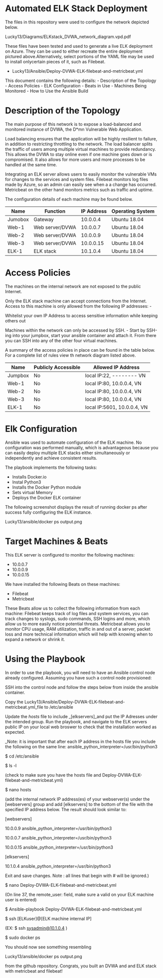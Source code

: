 Automated ELK Stack Deployment
==============================

The files in this repository were used to configure the network depicted below.

Lucky13/Diagrams/ELKstack\_DVWA\_network\_diagram.vpd.pdf

These files have been tested and used to generate a live ELK deployment on Azure. They can be used to either recreate the entire deployment pictured above.Alternatively, select portions of the YAML file may be used to install onlycertain pieces of it, such as Filebeat.

- Lucky13/Ansible/Deploy-DVWA-ELK-filebeat-and-metricbeat.yml

This document contains the following details: - Description of the Topology - Access Policies - ELK Configuration - Beats in Use - Machines Being Monitored - How to Use the Ansible Build



Description of the Topology
===========================

The main purpose of this network is to expose a load-balanced and monitored instance of DVWA, the D\*mn Vulnerable Web Application.

Load balancing ensures that the application will be highly resilient to failure, in addition to restricting throttling to the network. The load balancer splits the traffic of users among multiple virtual machines to provide redundancy. This allows the DVWA to stay online even if one machine goes down or is compromised. It also allows for more users and more processes to be handled at the same time.

Integrating an ELK server allows users to easily monitor the vulnerable VMs for changes to the services and system files. Filebeat monitors log files made by Azure, so an admin can easily see when a a change has occurred. Metricbeat on the other hand monitors metrics such as traffic and uptime.

The configuration details of each machine may be found below.

|   Name  |     Function    | IP Address | Operating System |
| ------- | --------------- | ---------- | ---------------- |
| Jumobox | Gateway         | 10.0.0.4   |   Ubuntu 18.04   |
| Web-1   | Web server/DVWA | 10.0.0.7   |   Ubuntu 18.04   |
| Web-2   | Web server/DVWA | 10.0.0.9   |   Ubuntu 18.04   |
| Web-3   | Web server/DVWA | 10.0.0.15  |   Ubuntu 18.04   |
| ELK-1   | ELK stack       | 10.1.0.4   |   Ubuntu 18.04   |



Access Policies
===============

The machines on the internal network are not exposed to the public Internet.

Only the ELK stack machine can accept connections from the Internet. Access to this machine is only allowed from the following IP addresses: -

Whitelist your own IP Address to access sensitive information while keeping others out


Machines within the network can only be accessed by SSH. - Start by SSH-ing into your jumpbox, start your ansible container and attach it. From there you can SSH into any of the other four virtual machines.

A summary of the access policies in place can be found in the table below. For a complete list of rules view th network diagram listed above.

|   Name  | Publicly Accessible |      Allowed IP Address     |
| ------- | ------------------- | --------------------------- |
| Jumpbox |          No         | local IP:22,   --------  VN |
| Web-1   |          No         | local IP:80,   10.0.0.4, VN |
| Web-2   |          No         | local IP:80,   10.0.0.4, VN |
| Web-3   |          No         | local IP:80,   10.0.0.4, VN |
| ELK-1   |          No         | local IP:5601, 10.0.0.4, VN |



Elk Configuration
=================

Ansible was used to automate configuration of the ELK machine. No configuration was performed manually, which is advantageous because you can easily deploy multiple ELK stacks either simultaneously or independently and achieve consistent results.

The playbook implements the following tasks:

- Installs Docker.io
- Instal Python3
- Installs the Docker Python module
- Sets virtual Memory
- Deploys the Docker ELK container

The following screenshot displays the result of running docker ps after success fully configuring the ELK instance.

Lucky13/ansible/docker ps output.png



Target Machines &amp; Beats
===========================

This ELK server is configured to monitor the following machines:

- 10.0.0.7
- 10.0.0.9
- 10.0.0.15

We have installed the following Beats on these machines:

- Filebeat
- Metricbeat

These Beats allow us to collect the following information from each machine: Filebeat keeps track of log files and system services, you can track changes to syslogs, sudo commands, SSH logins and more, which allow us to more easily notice potential threats. Metricbeat allows you to monitor CPU usage, RAM utilization, traffic in and out of a server, packet loss and more technical information which will help with knowing when to expand a network or shrink it.



Using the Playbook
==================

In order to use the playbook, you will need to have an Ansible control node already configured. Assuming you have such a control node provisioned:

SSH into the control node and follow the steps below from inside the ansible container.

Copy the Lucky13/Ansible/Deploy-DVWA-ELK-filebeat-and-metricbeat.yml_file to /etc/ansible  

Update the _hosts_ file to include _[elkservers]_and put the IP Adresses under the intended group. Run the playbook, and navigate to the ELK servers public IP on your local web broswer to check that the installation worked as expected.

_Note: it is important that after each IP address in the hosts file you include the following on the same line: ansible\_python\_interpreter=/usr/bin/python3






$ cd /etc/ansible

$ ls -l

(check to make sure you have the hosts file and Deploy-DVWA-ELK-filebeat-and-metricbeat.yml)

$ nano hosts

(add the internal network IP address(es) of your webserver(s) under the [webservers] group and add [elkservers] to the bottom of the file with the specified IP address below. The result should look similar to:

[webservers]

10.0.0.9 ansible\_python\_interpreter=/usr/bin/python3

10.0.0.7 ansible\_python\_interpreter=/usr/bin/python3

10.0.0.15 ansible\_python\_interpreter=/usr/bin/python3

[elkservers]

10.1.0.4 ansible\_python\_interpreter=/usr/bin/python3

Exit and save changes. Note : all lines that begin with # will be ignored.)

$ nano Deploy-DVWA-ELK-filebeat-and-metricbeat.yml

(On line 37, the remote_user: field, make sure a valid on your ELK machine user is entered)

$ Ansible-playbook Deploy-DVWA-ELK-filebeat-and-metricbeat.yml

$ ssh [ELKuser]@[ELK machine internal IP]

(EX: $ ssh sysadmin@10.1.0.4 )

$ sudo docker ps

You should now see something resembling

Lucky13/ansible/docker ps output.png

from the github repository. Congrats, you built an DVWA and and ELK stack with metricbeat and filebeat!
